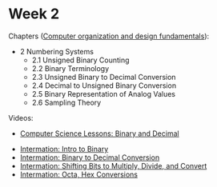# Week 2

<!-- Chapters ([Digital Electronics](https://annas-archive.org/md5/3f538094613f595ccd218b310a6bfb28)):
- 1.2 Introduction to Number Systems
- 1.3 Decimal Number System
- 1.4 Binary Number System
- 1.5 Octal Number System
- 1.6 Hexadecimal Number System
- 1.7 Number Systems – Some Common Terms
- 1.9 Finding the Decimal Equivalent
- 1.10 Decimal-to-Binary Conversion
- 1.11 Decimal-to-Octal Conversion
- 1.12 Decimal-to-Hexadecimal Conversion
- 1.13 Binary–Octal and Octal–Binary Conversions
- 1.14 Hex–Binary and Binary–Hex Conversions
- 1.15 Hex–Octal and Octal–Hex Conversions -->

Chapters ([Computer organization and design fundamentals](https://annas-archive.org/md5/21e29706fb83c40a7f4f1ffc5960c369)):
- 2 Numbering Systems
    - 2.1 Unsigned Binary Counting
    - 2.2 Binary Terminology
    - 2.3 Unsigned Binary to Decimal Conversion
    - 2.4 Decimal to Unsigned Binary Conversion
    - 2.5 Binary Representation of Analog Values
    - 2.6 Sampling Theory


Videos:
- [Computer Science Lessons: Binary and Decimal](https://www.youtube.com/watch?v=cJNm938Xwao)
<!---->
- [Intermation: Intro to Binary](https://www.youtube.com/watch?v=eE9LB4NgAVQ)
- [Intermation: Binary to Decimal Conversion](https://www.youtube.com/watch?v=hBdGOb8w4DA)
- [Intermation: Shifting Bits to Multiply, Divide, and Convert](https://www.youtube.com/watch?v=0w0ECNGnKiw)
- [Intermation: Octa, Hex Conversions](https://www.youtube.com/watch?v=HoZ8_UIziX8)